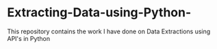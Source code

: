 # Extracting-Data-using-Python-
This repository contains the work I have done on Data Extractions using API's in Python
